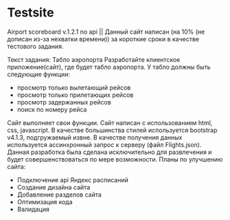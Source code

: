 # Testsite
Airport scoreboard v.1.2.1 no api || 
Данный сайт написан (на 10% (не дописан из-за нехватки времени)) за короткие сроки в качестве тестового задания. 

Текст задания: 
Табло аэропорта
Разработайте клиентское приложение(сайт), где будет табло аэропорта.
У табло должны быть следующие функции:
- просмотр только вылетающий рейсов
- просмотр только прилетающих рейсов
- просмотр задержанных рейсов
- поиск по номеру рейса
 
Сайт выполняет свои функции. 
Сайт написан с использованием html, css, javascript. В качестве большинства стилей используется bootstrap v4.1.3, подгружаемый извне.
В качестве получения данных используется ассинхронный запрос к серверу (файл Flights.json). 
Данная разработка была сделана исключительно для развлечения и будет совершенствоваться по мере возможности.
Планы по улучшению сайта:
- Подключение api Яндекс расписаний 
- Создание дизайна сайта
- Добавление разделов сайта
- Оптимизация кода
- Валидация 
